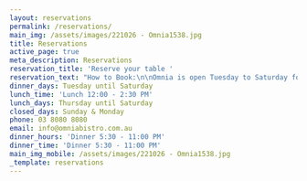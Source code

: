 ```yaml
---
layout: reservations
permalink: /reservations/
main_img: /assets/images/221026 - Omnia1538.jpg
title: Reservations
active_page: true
meta_description: Reservations
reservation_title: 'Reserve your table '
reservation_text: "How to Book:\n\nOmnia is open Tuesday to Saturday for Dinner AND Thursday to Saturday for Lunch.\n\nBookings are available online for up to 8 people.\n\nNo booking is required if you'd like to sit at the bar, or for drinks only.\n\nWalk-ins are always welcome.\n\nFor Group bookings of 7 or more, we offer a [set menu](<https://assets.tina.io/d5b93ba7-4c20-4bcb-bbdc-bc45671cc42c/Sample set menu 1.pdf> \"Sample Set Menu\") for the table.\\\n10% Surcharge is also applicable.\n\nTo stay up to date with reservation openings and last-minute tables, please sign up to our\_newsletter and follow our Instagram [@Omniabistro\_](https://www.instagram.com/omniabistro/ \"Instagram Omnia Bistro\")\n\nYou can book anytime online, or call our Reservations team on (03) 8080 8080 (Mon - Fri 9am-5pm)\n"
dinner_days: Tuesday until Saturday
lunch_time: 'Lunch 12:00 - 2:30 PM'
lunch_days: Thursday until Saturday
closed_days: Sunday & Monday
phone: 03 8080 8080
email: info@omniabistro.com.au
dinner_hours: 'Dinner 5:30 - 11:00 PM'
dinner_time: 'Dinner 5:30 - 11:00 PM'
main_img_mobile: /assets/images/221026 - Omnia1538.jpg
_template: reservations
---
```

























